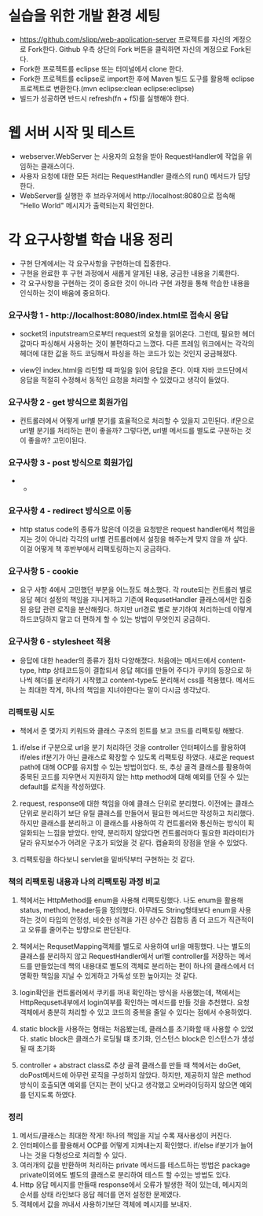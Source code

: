 # 실습을 위한 개발 환경 세팅
* https://github.com/slipp/web-application-server 프로젝트를 자신의 계정으로 Fork한다. Github 우측 상단의 Fork 버튼을 클릭하면 자신의 계정으로 Fork된다.
* Fork한 프로젝트를 eclipse 또는 터미널에서 clone 한다.
* Fork한 프로젝트를 eclipse로 import한 후에 Maven 빌드 도구를 활용해 eclipse 프로젝트로 변환한다.(mvn eclipse:clean eclipse:eclipse)
* 빌드가 성공하면 반드시 refresh(fn + f5)를 실행해야 한다.

# 웹 서버 시작 및 테스트
* webserver.WebServer 는 사용자의 요청을 받아 RequestHandler에 작업을 위임하는 클래스이다.
* 사용자 요청에 대한 모든 처리는 RequestHandler 클래스의 run() 메서드가 담당한다.
* WebServer를 실행한 후 브라우저에서 http://localhost:8080으로 접속해 "Hello World" 메시지가 출력되는지 확인한다.

# 각 요구사항별 학습 내용 정리
* 구현 단계에서는 각 요구사항을 구현하는데 집중한다. 
* 구현을 완료한 후 구현 과정에서 새롭게 알게된 내용, 궁금한 내용을 기록한다.
* 각 요구사항을 구현하는 것이 중요한 것이 아니라 구현 과정을 통해 학습한 내용을 인식하는 것이 배움에 중요하다. 

### 요구사항 1 - http://localhost:8080/index.html로 접속시 응답
* socket의 inputstream으로부터 request의 요청을 읽어온다. 
  그런데, 필요한 헤더 값마다 파싱해서 사용하는 것이 불편하다고 느꼈다. 다른 프레임 워크에서는 각각의 헤더에 대한 값을 하드 코딩해서 파싱을 하는 코드가 있는 것인지 궁금해졌다.
  
* view인 index.html을 리턴할 때 파일을 읽어 응답을 준다. 이때 자바 코드단에서 응답을 적절히 수정해서 동적인 요청을 처리할 수 있겠다고 생각이 들었다.
### 요구사항 2 - get 방식으로 회원가입
* 컨트롤러에서 어떻게 url별 분기를 효율적으로 처리할 수 있을지 고민된다. if문으로 url별 분기를 처리하는 편이 좋을까? 그렇다면,
url별 메서드를 별도로 구분하는 것이 좋을까? 고민이된다.

### 요구사항 3 - post 방식으로 회원가입
* -

### 요구사항 4 - redirect 방식으로 이동
* http status code의 종류가 많은데 이것을 요청받은 request handler에서 책임을 지는 것이 아니라
각각의 url별 컨트롤러에서 설정을 해주는게 맞지 않을 까 싶다. 이걸 어떻게 책 후반부에서 리팩토링하는지 궁금하다.

### 요구사항 5 - cookie
* 요구 사항 4에서 고민했던 부분을 어느정도 해소했다. 각 route되는 컨트롤러 별로
응답 헤더 설정의 책임을 지니게하고 기존에 RequsetHandler 클래스에서만 집중된 응답 관련
  로직을 분산해줬다. 하지만 url경로 별로 분기하여 처리하는데 이렇게 하드코딩하지 말고
   더 편하게 할 수 있는 방법이 무엇인지 궁금하다.

### 요구사항 6 - stylesheet 적용
* 응답에 대한 header의 종류가 점차 다양해졌다. 처음에는 메서드에서 content-type, http 상태코드등이 결합되서
응답 헤더를 만들어 주다가 쿠키의 등장으로 하나씩 헤더를 분리하기 시작했고 content-type도 분리해서 css를 적용했다. 메서드는
  최대한 작게, 하나의 책임을 지녀야한다는 말이 다시금 생각났다.

### 리팩토링 시도
* 책에서 준 몇가지 키워드와 클래스 구조의 힌트를 보고 코드를 리팩토링 해봤다.
1. if/else if 구분으로 url을 분기 처리하던 것을 controller 인터페이스를 활용하여 if/eles if분기가 아닌 클래스로 확장할 수 있도록
리팩토링 하였다. 새로운 request path에 대해 OCP를 유지할 수 있는 방법이었다. 또, 추상 골격 클래스를 활용하여 중복된 코드를 지우면서 
   지원하지 않는 http method에 대해 예외를 던질 수 있는 default를 로직을 작성하였다.
   

2. request, response에 대한 책임을 아예 클래스 단위로 분리했다. 이전에는 클래스 단위로 분리하기 보단 유틸 클래스를 만들어서
필요한 메서드만 작성하고 처리했다. 하지만 클래스를 분리하고 이 클래스를 사용하여 각 컨트롤러와 통신하는 방식이
   획일화되는 느낌을 받았다. 만약, 분리하지 않았다면 컨트롤러마다 필요한 파라미터가 달라 유지보수가 어려운
   구조가 되었을 것 같다. 캡슐화의 장점을 얻을 수 있었다.
   

3. 리팩토링을 하다보니 servlet을 밑바닥부터 구현하는 것 같다.
   
### 책의 리팩토링 내용과 나의 리팩토링 과정 비교
1. 책에서는 HttpMethod를 enum을 사용해 리팩토링했다. 나도 enum을 활용해 status, method, header등을 정의했다. 
아무래도 String형태보다 enum을 사용하는 것이 타입의 안정성, 비슷한 성격을 가진 상수간 집합등 좀 더 코드가 직관적이고 오류를 줄어주는 방향으로 판단된다.


2. 책에서는 RequsetMapping객체를 별도로 사용하여 url을 매핑했다. 나는 별도의 클래스를 분리하지 않고 RequestHandler에서 url별 controller를 저장하는 메서드를
만들었는데 책의 내용대로 별도의 객체로 분리하는 편이 하나의 클래스에서 더 명확한 책임을 지닐 수 있게하고 가독성 또한 높아지는 것 같다. 
   

3. login확인을 컨트롤러에서 쿠키를 꺼내 확인하는 방식을 사용했는데, 책에서는 HttpRequset내부에서 login여부를 확인하는 메서드를 만들 것을 추천했다.
요청 객체에서 충분히 처리할 수 있고 코드의 중복을 줄일 수 있다는 점에서 수용하였다.
   
4. static block을 사용하는 형태는 처음봤는데, 클래스를 초기화할 때 사용할 수 있었다. static block은 클래스가 로딩될 떄 초기화, 인스턴스 block은 인스턴스가 생성될 때 초기화

5. controller + abstract class로 추상 골격 클래스를 만들 때 책에서는 doGet, doPost메서드에 아무런 로직을 구성하지 않았다. 하지만, 제공하지 않은 method방식이 호출되면 예외를 던지는 편이 
낫다고 생각했고 오버라이딩하지 않으면 예외를 던지도록 하였다.

### 정리
1. 메서드/클래스는 최대한 작게! 하나의 책임을 지닐 수록 재사용성이 커진다.
2. 인터페이스를 활용해서 OCP를 어떻게 지켜내는지 확인했다. if/else if분기가 늘어나는 것을 다형성으로 처리할 수 있다.
3. 여러개의 값을 반환하며 처리하는 private 메서드를 테스트하는 방법은 package private이외에도 별도의 클래스로 분리하여 테스트 할 수있는 방법도 있다.
4. Http 응답 메시지를 만들때 response에서 오류가 발생한 적이 있는데, 메시지의 순서를 상태 라인보다 응답 헤더를 먼저 설정한 문제였다. 
5. 객체에서 값을 꺼내서 사용하기보단 객체에 메시지를 보내자.